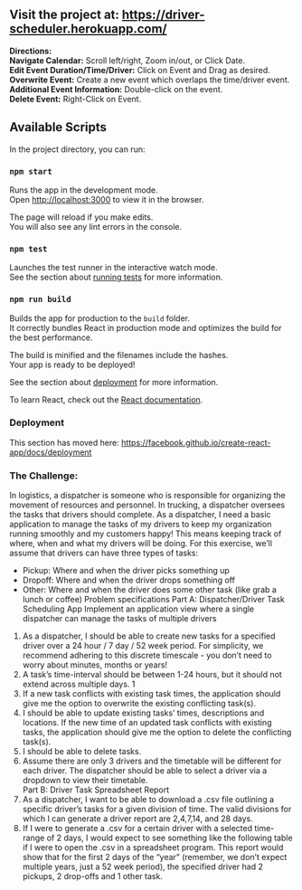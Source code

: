 ## Visit the project at: https://driver-scheduler.herokuapp.com/

<b>Directions:</b> <br />
<b>Navigate Calendar:</b> Scroll left/right, Zoom in/out, or Click Date.<br />
<b>Edit Event Duration/Time/Driver:</b> Click on Event and Drag as desired.<br />
<b>Overwrite Event:</b> Create a new event which overlaps the time/driver event.<br />
<b>Additional Event Information:</b> Double-click on the event.<br />
<b>Delete Event:</b> Right-Click on Event.<br />

## Available Scripts

In the project directory, you can run:

### `npm start`

Runs the app in the development mode.<br />
Open [http://localhost:3000](http://localhost:3000) to view it in the browser.

The page will reload if you make edits.<br />
You will also see any lint errors in the console.

### `npm test`

Launches the test runner in the interactive watch mode.<br />
See the section about [running tests](https://facebook.github.io/create-react-app/docs/running-tests) for more information.

### `npm run build`

Builds the app for production to the `build` folder.<br />
It correctly bundles React in production mode and optimizes the build for the best performance.

The build is minified and the filenames include the hashes.<br />
Your app is ready to be deployed!

See the section about [deployment](https://facebook.github.io/create-react-app/docs/deployment) for more information.


To learn React, check out the [React documentation](https://reactjs.org/).

### Deployment

This section has moved here: https://facebook.github.io/create-react-app/docs/deployment


### The Challenge:
In logistics, a dispatcher is someone who is responsible for organizing the movement of resources and personnel. In trucking, a dispatcher oversees the tasks that drivers should complete.
As a dispatcher, I need a basic application to manage the tasks of my drivers to keep my organization running smoothly and my customers happy! This means keeping track of ​where, when and what​ my drivers will be doing.
For this exercise, we’ll assume that drivers can have three types of tasks:
- Pickup​: Where and when the driver picks something up
- Dropoff​: Where and when the driver drops something off
- Other​: Where and when the driver does some other task (like grab a lunch or coffee)
Problem specifications
Part A: Dispatcher/Driver Task Scheduling App
Implement an application view where a ​single​ dispatcher can manage the tasks of ​multiple drivers
1. As a dispatcher, I should be able to ​create​ new tasks for a specified driver over a ​24 hour / 7 day / 52 week period. For simplicity, we recommend adhering to this discrete timescale - you don’t need to worry about minutes, months or years!
2. A task’s time-interval should be between 1-24 hours, but it should not extend across multiple days.
1
3. If a new task conflicts with existing task times, the application should give me the option to overwrite the existing conflicting task(s).
4. I should be able to​ update​ existing tasks’ t​imes, descriptions and locations​. If the new time of an updated task conflicts with existing tasks, the application should give me the option to delete the conflicting task(s).
5. I should be able to ​delete​ tasks.
6. Assume there are only 3 drivers and the timetable will be different for each driver. The
dispatcher should be able to select a driver via a dropdown to view their timetable.
<br /> Part B: Driver Task Spreadsheet Report
7. As a dispatcher, I want to be able to download a .csv file outlining a specific driver’s tasks for a given division of time. The valid divisions for which I can generate a driver report are ​2,4,7,14, and 28 days​.
8. If I were to generate a .csv for a certain driver with a selected time-range of 2 days, I would expect to see something like the following table if I were to open the .csv in a spreadsheet program.
This report would show that for the first 2 days of the “year” (remember, we don’t expect multiple years, just a 52 week period), the specified driver had 2 pickups, 2 drop-offs and 1 other task.
